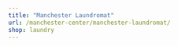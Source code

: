 ```yaml
---
title: "Manchester Laundromat"
url: /manchester-center/manchester-laundromat/
shop: laundry
---
```

